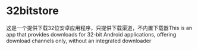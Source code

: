 # 32bitstore
这是一个提供下载32位安卓应用程序，只提供下载渠道，不内置下载器This is an app that provides downloads for 32-bit Android applications, offering download channels only, without an integrated downloader
